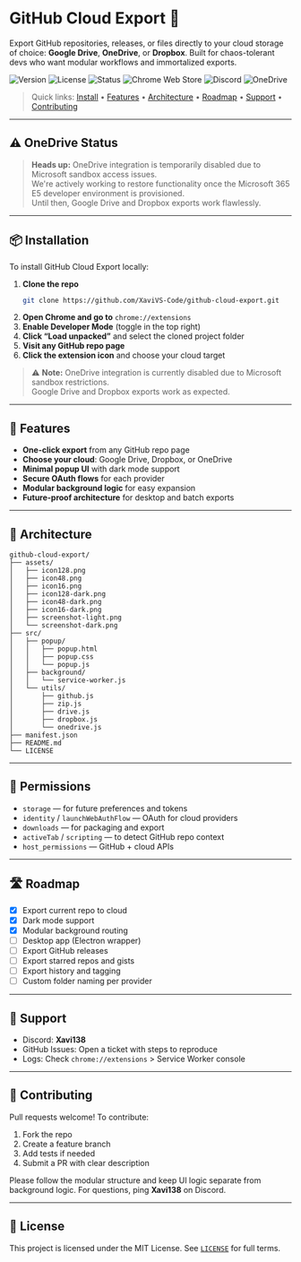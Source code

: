 # GitHub Cloud Export 🚀

Export GitHub repositories, releases, or files directly to your cloud storage of choice: **Google Drive**, **OneDrive**, or **Dropbox**. Built for chaos-tolerant devs who want modular workflows and immortalized exports.

![Version](https://img.shields.io/badge/version-1.0.0-blue)
![License](https://img.shields.io/badge/license-MIT-green)
![Status](https://img.shields.io/badge/status-Beta-orange)
![Chrome Web Store](https://img.shields.io/badge/Chrome%20Web%20Store-pending-lightgrey)
![Discord](https://img.shields.io/badge/support-Discord%3A%20Xavi138-5865F2)
![OneDrive](https://img.shields.io/badge/OneDrive-sandboxed%20%26%20sleeping-lightgrey)


> Quick links: [Install](#installation) • [Features](#-features) • [Architecture](#-architecture) • [Roadmap](#-roadmap) • [Support](#-support) • [Contributing](#-contributing)

---

## ⚠️ OneDrive Status

> **Heads up:** OneDrive integration is temporarily disabled due to Microsoft sandbox access issues.  
> We're actively working to restore functionality once the Microsoft 365 E5 developer environment is provisioned.  
> Until then, Google Drive and Dropbox exports work flawlessly.

---

## 📦 Installation

To install GitHub Cloud Export locally:

1. **Clone the repo**  
   ```bash
   git clone https://github.com/XaviVS-Code/github-cloud-export.git
   ```
2. **Open Chrome and go to** `chrome://extensions`
3. **Enable Developer Mode** (toggle in the top right)
4. **Click “Load unpacked”** and select the cloned project folder
5. **Visit any GitHub repo page**
6. **Click the extension icon** and choose your cloud target

> ⚠️ **Note:** OneDrive integration is currently disabled due to Microsoft sandbox restrictions.  
> Google Drive and Dropbox exports work as expected.

---

## 🔧 Features

- **One-click export** from any GitHub repo page
- **Choose your cloud**: Google Drive, Dropbox, or OneDrive
- **Minimal popup UI** with dark mode support
- **Secure OAuth flows** for each provider
- **Modular background logic** for easy expansion
- **Future-proof architecture** for desktop and batch exports

---

## 🧠 Architecture

```
github-cloud-export/
├── assets/
│   ├── icon128.png
│   ├── icon48.png
│   ├── icon16.png
│   ├── icon128-dark.png
│   ├── icon48-dark.png
│   ├── icon16-dark.png
│   ├── screenshot-light.png
│   └── screenshot-dark.png
├── src/
│   ├── popup/
│   │   ├── popup.html
│   │   ├── popup.css
│   │   └── popup.js
│   ├── background/
│   │   └── service-worker.js
│   └── utils/
│       ├── github.js
│       ├── zip.js
│       ├── drive.js
│       ├── dropbox.js
│       └── onedrive.js
├── manifest.json
├── README.md
└── LICENSE
```

---

## 🔐 Permissions

- `storage` — for future preferences and tokens  
- `identity` / `launchWebAuthFlow` — OAuth for cloud providers  
- `downloads` — for packaging and export  
- `activeTab` / `scripting` — to detect GitHub repo context  
- `host_permissions` — GitHub + cloud APIs

---

## 🛣️ Roadmap

- [x] Export current repo to cloud  
- [x] Dark mode support  
- [x] Modular background routing  
- [ ] Desktop app (Electron wrapper)  
- [ ] Export GitHub releases  
- [ ] Export starred repos and gists  
- [ ] Export history and tagging  
- [ ] Custom folder naming per provider

---

## 💬 Support

- Discord: **Xavi138**  
- GitHub Issues: Open a ticket with steps to reproduce  
- Logs: Check `chrome://extensions` > Service Worker console

---

## 🤝 Contributing

Pull requests welcome! To contribute:

1. Fork the repo  
2. Create a feature branch  
3. Add tests if needed  
4. Submit a PR with clear description

Please follow the modular structure and keep UI logic separate from background logic. For questions, ping **Xavi138** on Discord.

---

## 📜 License

This project is licensed under the MIT License. See [`LICENSE`](./LICENSE) for full terms.
